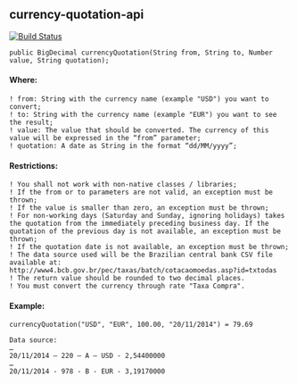 currency-quotation-api
----------------------

[![Build Status](https://travis-ci.org/icehofman/currency-quotation-api.svg?branch=feature%2FClean)](https://travis-ci.org/icehofman/currency-quotation-api)

```
public BigDecimal currencyQuotation(String from, String to, Number value, String quotation);
```

#### Where:
```
! from: String with the currency name (example "USD") you want to convert;
! to: String with the currency name (example "EUR") you want to see the result;
! value: The value that should be converted. The currency of this value will be expressed in the “from” parameter;
! quotation: A date as String in the format “dd/MM/yyyy”;
```

#### Restrictions:
```
! You shall not work with non-native classes / libraries;
! If the from or to parameters are not valid, an exception must be thrown;
! If the value is smaller than zero, an exception must be thrown;
! For non-working days (Saturday and Sunday, ignoring holidays) takes the quotation from the immediately preceding business day. If the quotation of the previous day is not available, an exception must be thrown;
! If the quotation date is not available, an exception must be thrown;
! The data source used will be the Brazilian central bank CSV file available at: http://www4.bcb.gov.br/pec/taxas/batch/cotacaomoedas.asp?id=txtodas
! The return value should be rounded to two decimal places.
! You must convert the currency through rate "Taxa Compra".
```

#### Example:
```
currencyQuotation("USD", "EUR", 100.00, "20/11/2014") = 79.69

Data source:
…
20/11/2014 – 220 – A – USD - 2,54400000
…
20/11/2014 - 978 - B - EUR - 3,19170000
```
